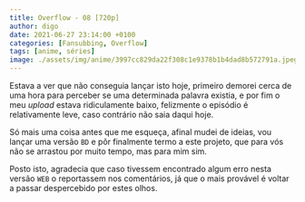 ```yaml
---
title: Overflow - 08 [720p]
author: digo
date: 2021-06-27 23:14:00 +0100
categories: [Fansubbing, Overflow]
tags: [anime, séries]
image: ./assets/img/anime/3997cc829da22f308c1e9378b1b4dad8b572791a.jpeg
---
```


Estava a ver que não conseguia lançar isto hoje, primeiro demorei cerca de uma hora para perceber se uma determinada palavra existia, e por fim o meu *upload* estava ridiculamente baixo, felizmente o episódio é relativamente leve, caso contrário não saia daqui hoje.

Só mais uma coisa antes que me esqueça, afinal mudei de ideias, vou lançar uma versão `BD` e pôr finalmente termo a este projeto, que para vós não se arrastou por muito tempo, mas para mim sim.

Posto isto, agradecia que caso tivessem encontrado algum erro nesta versão `WEB` o reportassem nos comentários, já que o mais provável é voltar a passar despercebido por estes olhos.